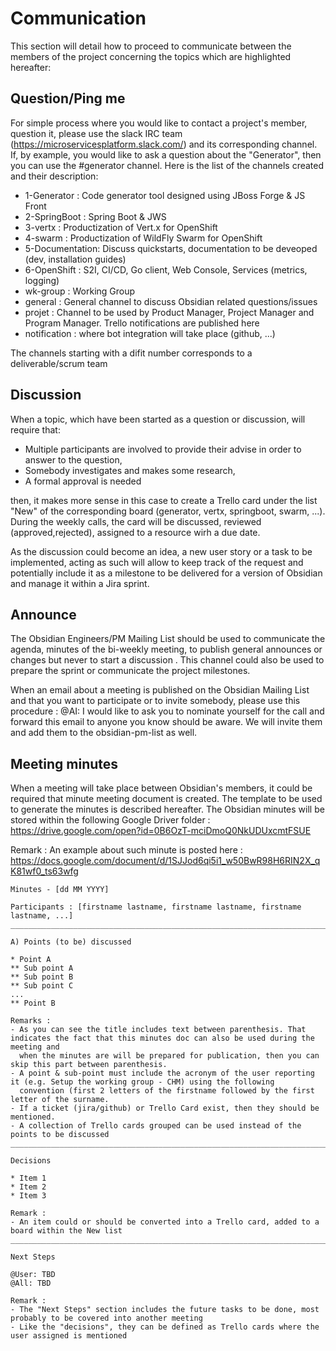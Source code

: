 # Communication

This section will detail how to proceed to communicate between the members of the project concerning the topics which are highlighted hereafter:

## Question/Ping me

For simple process where you would like to contact a project's member, question it, please use the slack IRC team (https://microservicesplatform.slack.com/) and its corresponding channel.
If, by example, you would like to ask a question about the "Generator", then you can use the #generator channel. Here is the list of the channels created and their description:
                                                                                                                 
* 1-Generator : Code generator tool designed using JBoss Forge & JS Front
* 2-SpringBoot : Spring Boot & JWS
* 3-vertx : Productization of Vert.x for OpenShift
* 4-swarm : Productization of WildFly Swarm for OpenShift
* 5-Documentation: Discuss quickstarts, documentation to be deveoped (dev, installation guides)
* 6-OpenShift : S2I, CI/CD, Go client, Web Console, Services (metrics, logging)
* wk-group : Working Group
* general : General channel to discuss Obsidian related questions/issues
* projet : Channel to be used by Product Manager, Project Manager and Program Manager. Trello notifications are published here
* notification : where bot integration will take place (github, ...)

The channels starting with a difit number corresponds to a deliverable/scrum team

## Discussion

When a topic, which have been started as a question or discussion, will require that:

- Multiple participants are involved to provide their advise in order to answer to the question,
- Somebody investigates and makes some research,
- A formal approval is needed

then, it makes more sense in this case to create a Trello card under the list "New" of the corresponding board (generator, vertx, springboot, swarm, ...).
During the weekly calls, the card will be discussed, reviewed (approved,rejected), assigned to a resource wirh a due date.

As the discussion could become an idea, a new user story or a task to be implemented, acting as such will allow to keep track of the request and potentially include it as a milestone
to be delivered for a version of Obsidian and manage it within a Jira sprint.

## Announce

The Obsidian Engineers/PM Mailing List should be used to communicate the agenda, minutes of the bi-weekly meeting, to publish general announces or changes but never to start a discussion
. This channel could also be used to prepare the sprint or communicate the project milestones. 

When an email about a meeting is published on the Obsidian Mailing List and that you want to participate or to invite somebody, please use this procedure :
@AI: I would like to ask you to nominate yourself for the call and forward this email to anyone you know should be aware. We will invite them and add them to the obsidian-pm-list as well.
 
## Meeting minutes

When a meeting will take place between Obsidian's members, it could be required that minute meeting document is created. The template to be used to generate the minutes is described hereafter.
The Obsidian minutes will be stored within the following Google Driver folder : https://drive.google.com/open?id=0B6OzT-mciDmoQ0NkUDUxcmtFSUE

Remark : An example about such minute is posted here : https://docs.google.com/document/d/1SJJod6qi5i1_w50BwR98H6RIN2X_qK81wf0_ts63wfg

```
Minutes - [dd MM YYYY]

Participants : [firstname lastname, firstname lastname, firstname lastname, ...]
________________________________________________________________________________

A) Points (to be) discussed

* Point A
** Sub point A
** Sub point B
** Sub point C
... 
** Point B 

Remarks :
- As you can see the title includes text between parenthesis. That indicates the fact that this minutes doc can also be used during the meeting and
  when the minutes are will be prepared for publication, then you can skip this part between parenthesis.
- A point & sub-point must include the acronym of the user reporting it (e.g. Setup the working group - CHM) using the following
  convention (first 2 letters of the firstname followed by the first letter of the surname.
- If a ticket (jira/github) or Trello Card exist, then they should be mentioned.
- A collection of Trello cards grouped can be used instead of the points to be discussed
____________________________________________________________________________________________

Decisions

* Item 1
* Item 2
* Item 3

Remark :
- An item could or should be converted into a Trello card, added to a board within the New list
________________________________________________________________________________________________

Next Steps

@User: TBD
@All: TBD

Remark :
- The "Next Steps" section includes the future tasks to be done, most probably to be covered into another meeting
- Like the "decisions", they can be defined as Trello cards where the user assigned is mentioned  
```

 
 



